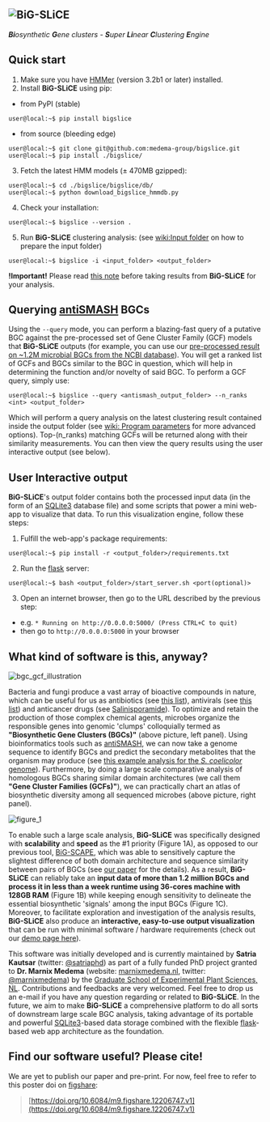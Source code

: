 ![BiG-SLiCE](https://raw.githubusercontent.com/medema-group/bigslice/master/misc/github_images/bigslice_logo.png)
----------------------
***Bi**osynthetic **G**ene clusters - **S**uper **Li**near **C**lustering **E**ngine*

Quick start
---------------------
1. Make sure you have [HMMer](http://hmmer.org/) (version 3.2b1 or later) installed.
2. Install **BiG-SLiCE** using pip:
- from PyPI (stable)
~~~console
user@local:~$ pip install bigslice
~~~
- from source (bleeding edge)
~~~console
user@local:~$ git clone git@github.com:medema-group/bigslice.git
user@local:~$ pip install ./bigslice/
~~~
3. Fetch the latest HMM models (± 470MB gzipped):
~~~console
user@local:~$ cd ./bigslice/bigslice/db/
user@local:~$ python download_bigslice_hmmdb.py
~~~
4. Check your installation:
~~~console
user@local:~$ bigslice --version .
~~~
5. Run **BiG-SLiCE** clustering analysis: (see [wiki:Input folder](https://github.com/medema-group/bigslice/wiki/Input-folder) on how to prepare the input folder)
~~~console
user@local:~$ bigslice -i <input_folder> <output_folder>
~~~

**!Important!** Please read [this note](https://github.com/medema-group/bigslice/issues/19) before taking results from **BiG-SLiCE** for your analysis.

Querying [antiSMASH](https://antismash.secondarymetabolites.org/) BGCs
---------------------
Using the `--query` mode, you can perform a blazing-fast query of a putative BGC against the pre-processed set of Gene Cluster Family (GCF) models that **BiG-SLiCE** outputs (for example, you can use our [pre-processed result on ~1.2M microbial BGCs from the NCBI database](.)). You will get a ranked list of GCFs and BGCs similar to the BGC in question, which will help in determining the function and/or novelty of said BGC. To perform a GCF query, simply use:
~~~console
user@local:~$ bigslice --query <antismash_output_folder> --n_ranks <int> <output_folder>
~~~
Which will perform a query analysis on the latest clustering result contained inside the output folder (see [wiki: Program parameters](https://github.com/medema-group/bigslice/wiki/Program-parameters) for more advanced options). Top-(n_ranks) matching GCFs will be returned along with their similarity measurements. You can then view the query results using the user interactive output (see below).

User Interactive output
---------------------
**BiG-SLiCE**'s output folder contains both the processed input data (in the form of an [SQLite3](https://www.sqlite.org/index.html) database file) and some scripts that power a mini web-app to visualize that data. To run this visualization engine, follow these steps:
1. Fulfill the web-app's package requirements:
~~~console
user@local:~$ pip install -r <output_folder>/requirements.txt
~~~
2. Run the [flask](https://flask.palletsprojects.com/en/1.1.x/) server:
~~~console
user@local:~$ bash <output_folder>/start_server.sh <port(optional)>
~~~
3. Open an internet browser, then go to the URL described by the previous step:
- e.g. `* Running on http://0.0.0.0:5000/ (Press CTRL+C to quit)`
- then go to `http://0.0.0.0:5000` in your browser

What kind of software is this, anyway?
---------------------
![bgc_gcf_illustration](https://i.ibb.co/FmBfmHW/bgc-gcf-illustration.png)

Bacteria and fungi produce a vast array of bioactive compounds in nature, which can be useful for us as antibiotics (see [this list](https://dx.doi.org/10.1016%2Fj.mib.2009.07.002)), antivirals (see [this list](https://doi.org/10.1038/ja.2017.115)) and anticancer drugs (see [Salinisporamide](https://doi.org/10.1016/j.bmc.2008.10.075)). To optimize and retain the production of those complex chemical agents, microbes organize the responsible genes into genomic 'clumps' colloquially termed as **"Biosynthetic Gene Clusters (BGCs)"** (above picture, left panel). Using bioinformatics tools such as [antiSMASH](https://antismash.secondarymetabolites.org/), we can now take a genome sequence to identify BGCs and predict the secondary metabolites that the organism may produce (see [this example analysis for the _S. coelicolor_ genome](https://antismash.secondarymetabolites.org/upload/example/index.html)). Furthermore, by doing a large scale comparative analysis of homologous BGCs sharing similar domain architectures (we call them **"Gene Cluster Families (GCFs)"**), we can practically chart an atlas of biosynthetic diversity among all sequenced microbes (above picture, right panel).

![figure_1](https://i.ibb.co/0twfQ81/figure-1.png)

To enable such a large scale analysis, **BiG-SLiCE** was specifically designed with **scalability** and **speed** as the #1 priority (Figure 1A), as opposed to our previous tool, [BiG-SCAPE](https://git.wageningenur.nl/medema-group/BiG-SCAPE), which was able to sensitively capture the slightest difference of both domain architecture and sequence similarity between pairs of BGCs (see [our paper](https://www.nature.com/articles/s41589-019-0400-9) for the details). As a result, **BiG-SLiCE** can reliably take an **input data of more than 1.2 million BGCs and process it in less than a week runtime using 36-cores machine with 128GB RAM** (Figure 1B) while keeping enough sensitivity to delineate the essential biosynthetic 'signals' among the input BGCs (Figure 1C). Moreover, to facilitate exploration and investigation of the analysis results, **BiG-SLiCE** also produce an **interactive, easy-to-use output visualization** that can be run with minimal software / hardware requirements (check out our [demo page here](https://github.com/404)).

This software was initially developed and is currently maintained by **Satria Kautsar** (twitter: [@satriaphd](https://twitter.com/satriaphd)) as part of a fully funded PhD project granted to **Dr. Marnix Medema** (website: [marnixmedema.nl](http://marnixmedema.nl), twitter: [@marnixmedema](https://twitter.com/marnixmedema)) by the [Graduate School of Experimental Plant Sciences, NL](https://www.graduateschool-eps.info/). Contributions and feedbacks are very welcomed. Feel free to drop us an e-mail if you have any question regarding or related to **BiG-SLiCE**. In the future, we aim to make **BiG-SLiCE** a comprehensive platform to do all sorts of downstream large scale BGC analysis, taking advantage of its portable and powerful [SQLite3](https://www.sqlite.org/index.html)-based data storage combined with the flexible [flask](https://flask.palletsprojects.com/en/1.1.x/)-based web app architecture as the foundation.

Find our software useful? Please cite!
---------------------
We are yet to publish our paper and pre-print. For now, feel free to refer to this poster doi on [figshare](https://figshare.com/):
> [https://doi.org/10.6084/m9.figshare.12206747.v1](https://doi.org/10.6084/m9.figshare.12206747.v1)

